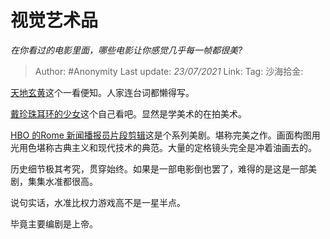 # 视觉艺术品
*在你看过的电影里面，哪些电影让你感觉几乎每一帧都很美?*

> Author: #Anonymity
> Last update: *23/07/2021*
> Link:
> Tag:
> 沙海拾金:

[天地玄黄](https://link.zhihu.com/?target=https%3A//b23.tv/ueCCrD)这个一看便知。人家连台词都懒得写。

[戴珍珠耳环的少女](https://link.zhihu.com/?target=https%3A//b23.tv/ep234535)这个自己看吧。显然是学美术的在拍美术。

[HBO 的Rome 新闻播报员片段剪辑](https://link.zhihu.com/?target=https%3A//b23.tv/bI2ij7)这是个系列美剧。堪称完美之作。画面构图用光用色堪称古典主义和现代技术的典范。大量的定格镜头完全是冲着油画去的。

历史细节极其考究，贯穿始终。如果是一部电影倒也罢了，难得的是这是一部美剧，集集水准都很高。

说句实话，水准比权力游戏高不是一星半点。

毕竟主要编剧是上帝。
